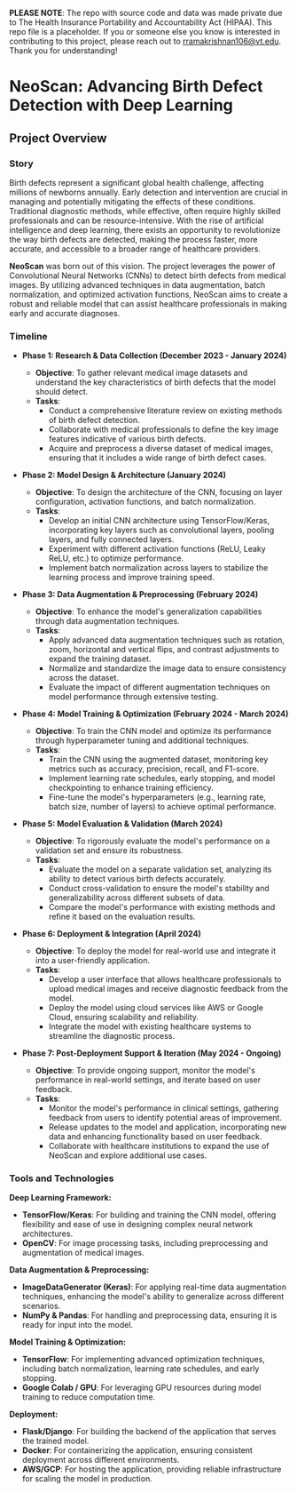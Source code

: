 **PLEASE NOTE**: The repo with source code and data was made private due to The Health Insurance Portability and Accountability Act (HIPAA). This repo file is a placeholder. If you or someone else you know is interested in contributing to this project, please reach out to rramakrishnan106@vt.edu. Thank you for understanding!

# **NeoScan: Advancing Birth Defect Detection with Deep Learning**

## **Project Overview**

### **Story**
Birth defects represent a significant global health challenge, affecting millions of newborns annually. Early detection and intervention are crucial in managing and potentially mitigating the effects of these conditions. Traditional diagnostic methods, while effective, often require highly skilled professionals and can be resource-intensive. With the rise of artificial intelligence and deep learning, there exists an opportunity to revolutionize the way birth defects are detected, making the process faster, more accurate, and accessible to a broader range of healthcare providers.

**NeoScan** was born out of this vision. The project leverages the power of Convolutional Neural Networks (CNNs) to detect birth defects from medical images. By utilizing advanced techniques in data augmentation, batch normalization, and optimized activation functions, NeoScan aims to create a robust and reliable model that can assist healthcare professionals in making early and accurate diagnoses.

### **Timeline**

- **Phase 1: Research & Data Collection (December 2023 - January 2024)**
  - **Objective**: To gather relevant medical image datasets and understand the key characteristics of birth defects that the model should detect.
  - **Tasks**:
    - Conduct a comprehensive literature review on existing methods of birth defect detection.
    - Collaborate with medical professionals to define the key image features indicative of various birth defects.
    - Acquire and preprocess a diverse dataset of medical images, ensuring that it includes a wide range of birth defect cases.

- **Phase 2: Model Design & Architecture (January 2024)**
  - **Objective**: To design the architecture of the CNN, focusing on layer configuration, activation functions, and batch normalization.
  - **Tasks**:
    - Develop an initial CNN architecture using TensorFlow/Keras, incorporating key layers such as convolutional layers, pooling layers, and fully connected layers.
    - Experiment with different activation functions (ReLU, Leaky ReLU, etc.) to optimize performance.
    - Implement batch normalization across layers to stabilize the learning process and improve training speed.

- **Phase 3: Data Augmentation & Preprocessing (February 2024)**
  - **Objective**: To enhance the model's generalization capabilities through data augmentation techniques.
  - **Tasks**:
    - Apply advanced data augmentation techniques such as rotation, zoom, horizontal and vertical flips, and contrast adjustments to expand the training dataset.
    - Normalize and standardize the image data to ensure consistency across the dataset.
    - Evaluate the impact of different augmentation techniques on model performance through extensive testing.

- **Phase 4: Model Training & Optimization (February 2024 - March 2024)**
  - **Objective**: To train the CNN model and optimize its performance through hyperparameter tuning and additional techniques.
  - **Tasks**:
    - Train the CNN using the augmented dataset, monitoring key metrics such as accuracy, precision, recall, and F1-score.
    - Implement learning rate schedules, early stopping, and model checkpointing to enhance training efficiency.
    - Fine-tune the model's hyperparameters (e.g., learning rate, batch size, number of layers) to achieve optimal performance.

- **Phase 5: Model Evaluation & Validation (March 2024)**
  - **Objective**: To rigorously evaluate the model's performance on a validation set and ensure its robustness.
  - **Tasks**:
    - Evaluate the model on a separate validation set, analyzing its ability to detect various birth defects accurately.
    - Conduct cross-validation to ensure the model's stability and generalizability across different subsets of data.
    - Compare the model's performance with existing methods and refine it based on the evaluation results.

- **Phase 6: Deployment & Integration (April 2024)**
  - **Objective**: To deploy the model for real-world use and integrate it into a user-friendly application.
  - **Tasks**:
    - Develop a user interface that allows healthcare professionals to upload medical images and receive diagnostic feedback from the model.
    - Deploy the model using cloud services like AWS or Google Cloud, ensuring scalability and reliability.
    - Integrate the model with existing healthcare systems to streamline the diagnostic process.

- **Phase 7: Post-Deployment Support & Iteration (May 2024 - Ongoing)**
  - **Objective**: To provide ongoing support, monitor the model's performance in real-world settings, and iterate based on user feedback.
  - **Tasks**:
    - Monitor the model's performance in clinical settings, gathering feedback from users to identify potential areas of improvement.
    - Release updates to the model and application, incorporating new data and enhancing functionality based on user feedback.
    - Collaborate with healthcare institutions to expand the use of NeoScan and explore additional use cases.

### **Tools and Technologies**

**Deep Learning Framework:**
- **TensorFlow/Keras**: For building and training the CNN model, offering flexibility and ease of use in designing complex neural network architectures.
- **OpenCV**: For image processing tasks, including preprocessing and augmentation of medical images.

**Data Augmentation & Preprocessing:**
- **ImageDataGenerator (Keras)**: For applying real-time data augmentation techniques, enhancing the model's ability to generalize across different scenarios.
- **NumPy & Pandas**: For handling and preprocessing data, ensuring it is ready for input into the model.

**Model Training & Optimization:**
- **TensorFlow**: For implementing advanced optimization techniques, including batch normalization, learning rate schedules, and early stopping.
- **Google Colab / GPU**: For leveraging GPU resources during model training to reduce computation time.

**Deployment:**
- **Flask/Django**: For building the backend of the application that serves the trained model.
- **Docker**: For containerizing the application, ensuring consistent deployment across different environments.
- **AWS/GCP**: For hosting the application, providing reliable infrastructure for scaling the model in production.
